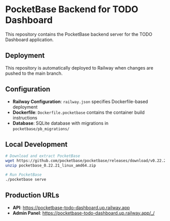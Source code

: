 # PocketBase Backend for TODO Dashboard

This repository contains the PocketBase backend server for the TODO Dashboard application.

## Deployment

This repository is automatically deployed to Railway when changes are pushed to the main branch.

## Configuration

- **Railway Configuration**: `railway.json` specifies Dockerfile-based deployment
- **Dockerfile**: `Dockerfile.pocketbase` contains the container build instructions
- **Database**: SQLite database with migrations in `pocketbase/pb_migrations/`

## Local Development

```bash
# Download and extract PocketBase
wget https://github.com/pocketbase/pocketbase/releases/download/v0.22.21/pocketbase_0.22.21_linux_amd64.zip
unzip pocketbase_0.22.21_linux_amd64.zip

# Run PocketBase
./pocketbase serve
```

## Production URLs

- **API**: https://pocketbase-todo-dashboard.up.railway.app
- **Admin Panel**: https://pocketbase-todo-dashboard.up.railway.app/_/